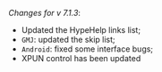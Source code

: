 _Changes for v 7.1.3_:
- Updated the HypeHelp links list;
- `GMJ`: updated the skip list;
- `Android`: fixed some interface bugs;
- XPUN control has been updated
